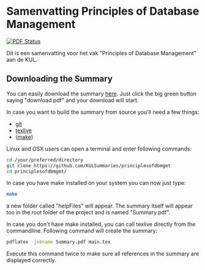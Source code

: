 # Samenvatting Principles of Database Management
[![PDF Status](https://www.sharelatex.com/github/repos/KULSummaries/principlesofdbmgmt/builds/latest/badge.svg)](https://www.sharelatex.com/github/repos/KULSummaries/principlesofdbmgmt/builds/latest/output.pdf)

Dit is een samenvatting voor het vak "Principles of Database Management" aan de KUL.


## Downloading the Summary
You can easily download the summary [here](https://www.sharelatex.com/github/repos/KULSummaries/principlesofdbmgmt). Just click the big green button saying "download pdf" and your download will start.

In case you want to build the summary from source you'll need a few things:
* [git](http://www.git-scm.com/)
* [texlive](https://www.tug.org/texlive/)
* ([make](https://www.gnu.org/software/make/))

Linux and OSX users can open a terminal and enter following commands:

``` bash
cd /your/preferred/directory
git clone https://github.com/KULSummaries/principlesofdbmgmt
cd principlesofdbmgmt/
```

In case you have make installed on your system you can now just type:

```bash
make
```

a new folder called "helpFiles" will appear. The summary itself will appear too in the root folder of the project and is named "Summary.pdf".

In case you don't have make installed, you can call texlive directly from the commandline. Following command will create the summary:

``` bash
pdflatex -jobname Summary.pdf main.tex
```

Execute this command twice to make sure all references in the summary are displayed correctly.
